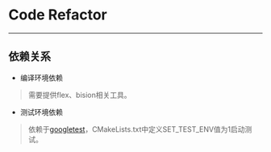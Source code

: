 # Code Refactor
---
## 依赖关系
* 编译环境依赖
>需要提供flex、bision相关工具。
* 测试环境依赖
>依赖于[googletest](https://github.com/google/googletest)，CMakeLists.txt中定义SET_TEST_ENV值为1启动测试。
